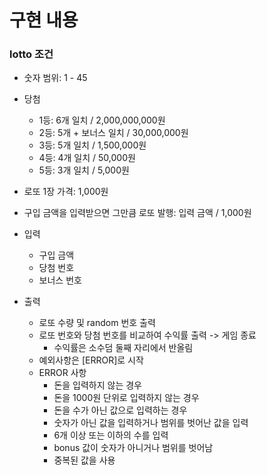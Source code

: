# 구현 내용

### lotto 조건

- 숫자 범위: 1 - 45
- 당첨
    - 1등: 6개 일치 / 2,000,000,000원
    - 2등: 5개 + 보너스 일치 / 30,000,000원
    - 3등: 5개 일치 / 1,500,000원
    - 4등: 4개 일치 / 50,000원
    - 5등: 3개 일치 / 5,000원
- 로또 1장 가격: 1,000원
- 구입 금액을 입력받으면 그만큼 로또 발행: 입력 금액 / 1,000원

- 입력
    - 구입 금액
    - 당첨 번호
    - 보너스 번호
- 출력
    - 로또 수량 및 random 번호 출력
    - 로또 번호와 당첨 번호를 비교하여 수익률 출력 -> 게임 종료
        - 수익률은 소수덤 둘째 자리에서 반올림
    - 예외사항은 [ERROR]로 시작
    - ERROR 사항
        - 돈을 입력하지 않는 경우
        - 돈을 1000원 단위로 입력하지 않는 경우
        - 돈을 수가 아닌 값으로 입력하는 경우
        - 숫자가 아닌 값을 입력하거나 범위를 벗어난 값을 입력
        - 6개 이상 또는 이하의 수를 입력
        - bonus 값이 숫자가 아니거나 범위를 벗어남
        - 중복된 값을 사용